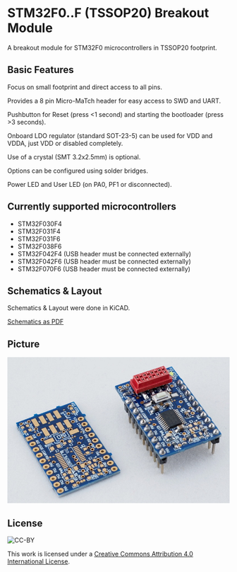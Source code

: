 STM32F0..F (TSSOP20) Breakout Module
====================================

A breakout module for STM32F0 microcontrollers in TSSOP20 footprint.

Basic Features
--------------

Focus on small footprint and direct access to all pins.

Provides a 8 pin Micro-MaTch header for easy access to SWD and UART.

Pushbutton for Reset (press <1 second) and starting the bootloader (press >3 seconds).

Onboard LDO regulator (standard SOT-23-5) can be used for VDD and VDDA, just VDD or disabled completely.

Use of a crystal (SMT 3.2x2.5mm) is optional.

Options can be configured using solder bridges.

Power LED and User LED (on PA0, PF1 or disconnected).

Currently supported microcontrollers
------------------------------------

* STM32F030F4
* STM32F031F4
* STM32F031F6
* STM32F038F6
* STM32F042F4 (USB header must be connected externally)
* STM32F042F6 (USB header must be connected externally)
* STM32F070F6 (USB header must be connected externally)

Schematics & Layout
-------------------

Schematics & Layout were done in KiCAD.

[Schematics as PDF](https://github.com/electroniceel/stm32f0..f-breakout/raw/master/schematics.pdf)

Picture
-------

![Module and raw PCB](https://github.com/electroniceel/stm32f0..f-breakout/raw/master/pictures/board%2Bsample.jpg)

License
-------
![CC-BY](https://licensebuttons.net/l/by/4.0/88x31.png)

This work is licensed under a [Creative Commons Attribution 4.0 International License](https://creativecommons.org/licenses/by/4.0/).

